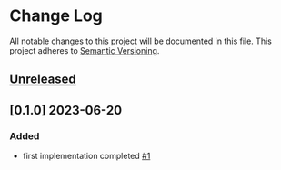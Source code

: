 # Change Log

All notable changes to this project will be documented in this file.
This project adheres to [Semantic Versioning](http://semver.org/).

## [Unreleased]

## [0.1.0] 2023-06-20

### Added

- first implementation completed [#1](https://github.com/cybozu-go/zombie-detector/pull/1)

[Unreleased]: https://github.com/cybozu-go/neco-template/compare/v0.1.0...HEAD
[Unreleased]: https://github.com/cybozu-go/neco-template/compare/4b825dc642cb6eb9a060e54bf8d69288fbee4904...v0.1.0
